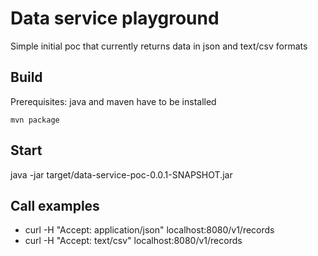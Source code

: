 # Data service playground

Simple initial poc that currently returns data in json and text/csv formats


## Build

Prerequisites: java and maven have to be installed

```
mvn package
```
## Start

java -jar target/data-service-poc-0.0.1-SNAPSHOT.jar


## Call examples

* curl -H "Accept: application/json" localhost:8080/v1/records
* curl -H "Accept: text/csv" localhost:8080/v1/records